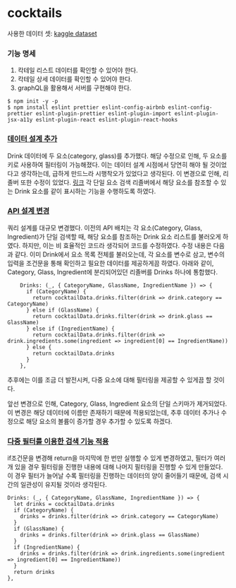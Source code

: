# cocktails

사용한 데이터 셋: [kaggle dataset](https://www.kaggle.com/datasets/ai-first/cocktail-ingredients)

### 기능 명세

1. 칵테일 리스트 데이터를 확인할 수 있어야 한다.
2. 칵테일 상세 데이터를 확인할 수 있어야 한다.
3. graphQL을 활용해서 서버를 구현해야 한다.

```
$ npm init -y -p
$ npm install eslint prettier eslint-config-airbnb eslint-config-prettier eslint-plugin-prettier eslint-plugin-import eslint-plugin-jsx-a11y eslint-plugin-react eslint-plugin-react-hooks
```

### [데이터 설계 추가](https://github.com/preferchoi/cocktails/commit/af7eeb7f0b66e53713700c896ee75273444914c0)

Drink 데이터에 두 요소(category, glass)를 추가했다. 해당 수정으로 인해, 두 요소를 키로 사용하여 필터링이 가능해졌다.
이는 데이터 설계 시점에서 당연히 해야 될 것이었다고 생각하는데, 급하게 만드느라 시행착오가 있었다고 생각된다.
이 변경으로 인해, 리졸버 또한 수정이 있었다. [링크](https://github.com/preferchoi/cocktails/commit/03846d162e1292578c3c3008b7ad09feecc35ef8)
각 단일 요소 검색 리졸버에서 해당 요소를 참조할 수 있는 Drink 요소를 같이 표시하는 기능을 수행하도록 하였다.

### [API 설계 변경](https://github.com/preferchoi/cocktails/commit/697297f1379ab19980c44d61fec84eeea99acb93)

쿼리 설계를 대규모 변경했다. 이전의 API 배치는 각 요소(Category, Glass, Ingredient)가 단일 검색할 때, 해당 요소를 참조하는 Drink 요소 리스트를 불러오게 하였다. 하지만, 이는 비 효율적인 코드라 생각되어 코드를 수정하였다.
수정 내용은 다음과 같다. 이미 Drink에서 요소 목록 전체를 불러오는데, 각 요소를 변수로 삼고, 변수의 입력을 조건문을 통해 확인하고 필요한 데이터를 제공하게끔 하였다.
아래와 같이, Category, Glass, Ingredient에 분리되어있던 리졸버를 Drinks 하나에 통합했다.

```
    Drinks: (_, { CategoryName, GlassName, IngredientName }) => {
      if (CategoryName) {
        return cocktailData.drinks.filter(drink => drink.category == CategoryName)
      } else if (GlassName) {
        return cocktailData.drinks.filter(drink => drink.glass == GlassName)
      } else if (IngredientName) {
        return cocktailData.drinks.filter(drink => drink.ingredients.some(ingredient => ingredient[0] == IngredientName))
      } else {
        return cocktailData.drinks
      }
    },
```

추후에는 이를 조금 더 발전시켜, 다중 요소에 대해 필터링을 제공할 수 있게끔 할 것이다.

앞선 변경으로 인해, Category, Glass, Ingredient 요소의 단일 스키마가 제거되었다. 이 변경은 해당 데이터에 이름만 존재하기 때문에 적용되었는데, 추후 데이터 추가나 수정으로 해당 요소의 볼륨이 증가할 경우 추가할 수 있도록 하겠다.

### [다중 필터를 이용한 검색 기능 적용](https://github.com/preferchoi/cocktails/commit/9bae821049f6f2625b1f7bf659248199bec14551)

if조건문을 변경해 return을 마지막에 한 번만 실행할 수 있게 변경하였고, 필터가 여러 개 있을 경우 필터링을 진행한 내용에 대해 나머지 필터링을 진행할 수 있게 만들었다. 이 경우 필터가 늘어날 수록 필터링을 진행하는 데이터의 양이 줄어들기 때문에, 검색 시간의 일관성이 유지될 것이라 생각된다.

```
Drinks: (_, { CategoryName, GlassName, IngredientName }) => {
  let drinks = cocktailData.drinks
  if (CategoryName) {
    drinks = drinks.filter(drink => drink.category == CategoryName)
  }
  if (GlassName) {
    drinks = drinks.filter(drink => drink.glass == GlassName)
  }
  if (IngredientName) {
    drinks = drinks.filter(drink => drink.ingredients.some(ingredient => ingredient[0] == IngredientName))
  }
  return drinks
},
```
